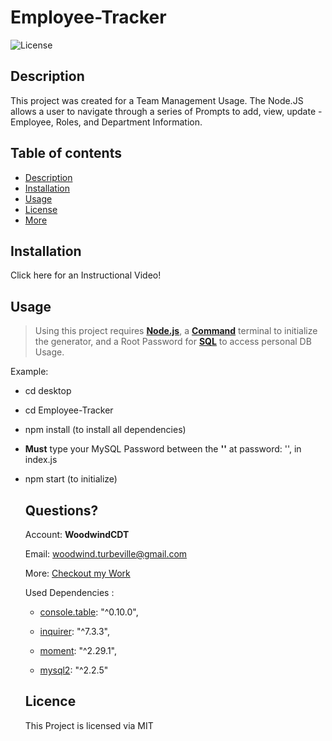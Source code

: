 # **Employee-Tracker**

![License](https://img.shields.io/badge/License-MIT-green.svg)
  
  ## Description 
  
  This project was created for a Team Management Usage. The Node.JS allows a user to navigate through a series of  Prompts to add, view, update - Employee, Roles, and Department Information.
  
  ## Table of contents
  
  - [Description](#Description)
  - [Installation](#Installation)
  - [Usage](#Usage)
  - [License](#License)
  - [More](#Questions)
  
  
  ## Installation
  
  Click here for an Instructional Video!
  > 
  
  ## Usage
  
  > Using this project requires [**Node.js**](https://nodejs.org/en/), a [**Command**](https://docs.microsoft.com/en-us/windows-server/administration/windows-commands/cmd) terminal to initialize the generator, and a Root Password for [**SQL**](https://dev.mysql.com/doc/) to access personal DB Usage.

Example:
- cd desktop
- cd Employee-Tracker
- npm install (to install all dependencies)
- **Must** type your MySQL Password between the **''** at password: '', in index.js
- npm start (to initialize)

  ## Questions?

  Account: **WoodwindCDT**

  Email: woodwind.turbeville@gmail.com

  More: [Checkout my Work](https://github.com/WoodwindCDT)

  Used Dependencies :

    - [console.table](https://www.npmjs.com/package/console.table): "^0.10.0",

    - [inquirer](https://www.npmjs.com/package/inquirer): "^7.3.3",

    - [moment](https://www.npmjs.com/package/moment): "^2.29.1",

    - [mysql2](https://www.npmjs.com/package/mysql2): "^2.2.5"

  ## Licence
  This Project is licensed via MIT
